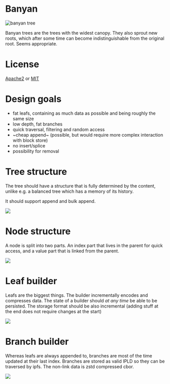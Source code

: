 # Banyan

![banyan tree](https://ipfs.io/ipfs/QmaEDTjHSdCKyGQ3cFMCf73kE67NvffLA5agquLW5qSEVn/banyan.jpg)

Banyan trees are the trees with the widest canopy. They also sprout new roots, which after some time can become indistinguishable from the original root. Seems appropriate.

# License

[Apache2](LICENSE-APACHE2.md) or [MIT](LICENSE-MIT.md)

# Design goals

- fat leafs, containing as much data as possible and being roughly the same size
- low depth, fat branches
- quick traversal, filtering and random access
- ~cheap append~ (possible, but would require more complex interaction with block store)
- no insert/splice
- possibility for removal

# Tree structure

The tree should have a structure that is fully determined by the content, unlike e.g. a balanced tree which has a memory of its history.

It should support append and bulk append.

![](https://i.imgur.com/CJdliPU.jpg)

# Node structure

A node is split into two parts. An index part that lives in the parent for quick access, and a value part that is linked from the parent.

![](https://i.imgur.com/ZZHqMRS.jpg)

# Leaf builder

Leafs are the biggest things. The builder incrementally encodes and compresses data. The state of a builder should *at any time* be able to be persisted. The storage format should be also incremental (adding stuff at the end does not require changes at the start)

![](https://i.imgur.com/NTlQTBv.jpg)

# Branch builder

Whereas leafs are always appended to, branches are most of the time updated at their last index. Branches are stored as valid IPLD so they can be traversed by ipfs. The non-link data is zstd compressed cbor.

![](https://i.imgur.com/aWKkcsR.jpg)
